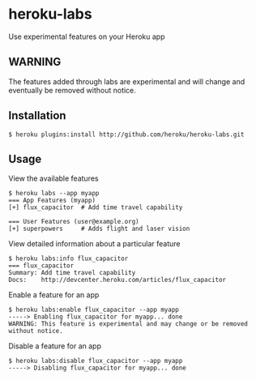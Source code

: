 # heroku-labs

Use experimental features on your Heroku app

## WARNING

The features added through labs are experimental and will change and eventually be removed without notice.

## Installation

    $ heroku plugins:install http://github.com/heroku/heroku-labs.git

## Usage

View the available features

    $ heroku labs --app myapp
    === App Features (myapp)
    [+] flux_capacitor  # Add time travel capability

    === User Features (user@example.org)
    [+] superpowers     # Adds flight and laser vision

View detailed information about a particular feature

    $ heroku labs:info flux_capacitor
    === flux_capacitor
    Summary: Add time travel capability
    Docs:    http://devcenter.heroku.com/articles/flux_capacitor

Enable a feature for an app

    $ heroku labs:enable flux_capacitor --app myapp
    -----> Enabling flux_capacitor for myapp... done
    WARNING: This feature is experimental and may change or be removed without notice.

Disable a feature for an app

    $ heroku labs:disable flux_capacitor --app myapp
    -----> Disabling flux_capacitor for myapp... done
